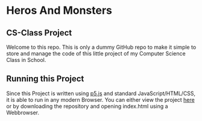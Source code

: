 # Heros And Monsters
## CS-Class Project
Welcome to this repo. This is only a dummy GitHub repo to make it simple to store and manage the code of this little project of my Computer Science Class in School.
## Running this Project
Since this Project is written using [p5.js](https://p5js.org) and standard JavaScript/HTML/CSS, it is able to run in any modern Browser.
You can either view the project [here](https://cs.niklasarnitz.com/herosandmonsters) or by downloading the repository and opening index.html using a Webbrowser.
